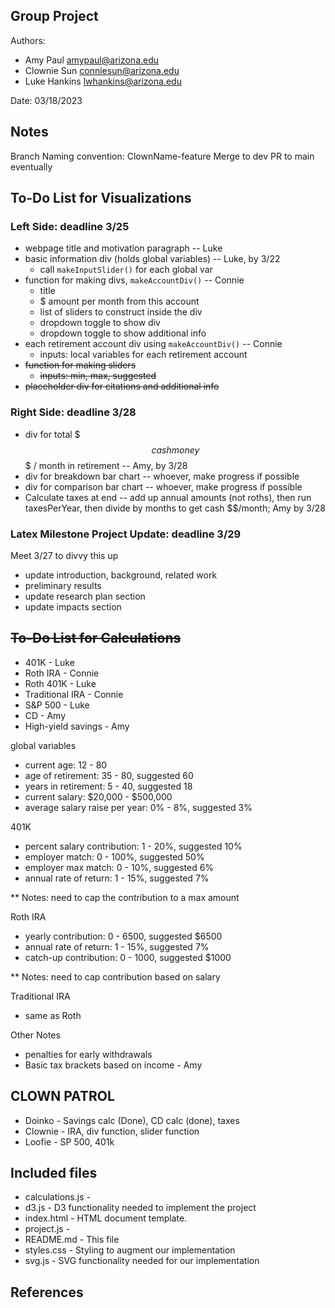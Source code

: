 Group Project
------------

Authors:
- Amy Paul [amypaul@arizona.edu](mailto:amypaul@arizona.edu)
- Clownie Sun [conniesun@arizona.edu](mailto:conniesun@arizona.edu)
- Luke Hankins [lwhankins@arizona.edu](mailto:lwhankins@arizona.edu)  

Date: 03/18/2023


## Notes

Branch Naming convention: ClownName-feature
Merge to dev
PR to main eventually

## To-Do List for Visualizations
### Left Side: deadline 3/25
* webpage title and motivation paragraph -- Luke
* basic information div (holds global variables) -- Luke, by 3/22
  * call `makeInputSlider()` for each global var
* function for making divs, `makeAccountDiv()` -- Connie
  * title
  * $ amount per month from this account
  * list of sliders to construct inside the div
  * dropdown toggle to show div
  * dropdown toggle to show additional info
* each retirement account div using `makeAccountDiv()` -- Connie
  * inputs: local variables for each retirement account
* ~~function for making sliders~~
  * ~~inputs: min, max, suggested~~
* ~~placeholder div for citations and additional info~~

### Right Side: deadline 3/28
* div for total $$$ cash money $$$ / month in retirement -- Amy, by 3/28
* div for breakdown bar chart -- whoever, make progress if possible
* div for comparison bar chart -- whoever, make progress if possible
* Calculate taxes at end -- add up annual amounts (not roths), then run taxesPerYear, then divide by months to get cash $$/month; Amy by 3/28

### Latex Milestone Project Update: deadline 3/29
Meet 3/27 to divvy this up
* update introduction, background, related work
* preliminary results
* update research plan section
* update impacts section

## ~~To-Do List for Calculations~~
* 401K - Luke
* Roth IRA - Connie
* Roth 401K - Luke
* Traditional IRA - Connie
* S&P 500 - Luke
* CD - Amy
* High-yield savings - Amy

global variables
* current age: 12 - 80
* age of retirement: 35 - 80, suggested 60
* years in retirement: 5 - 40, suggested 18
* current salary: $20,000 - $500,000
* average salary raise per year: 0% - 8%, suggested 3%

401K
* percent salary contribution: 1 - 20%, suggested 10%
* employer match: 0 - 100%, suggested 50%
* employer max match: 0 - 10%, suggested 6%
* annual rate of return: 1 - 15%, suggested 7%

** Notes: need to cap the contribution to a max amount

Roth IRA
* yearly contribution: 0 - 6500, suggested $6500
* annual rate of return: 1 - 15%, suggested 7%
* catch-up contribution: 0 - 1000, suggested $1000

** Notes: need to cap contribution based on salary

Traditional IRA
* same as Roth

Other Notes
* penalties for early withdrawals
* Basic tax brackets based on income - Amy


## CLOWN PATROL
* Doinko - Savings calc (Done), CD calc (done), taxes
* Clownie - IRA, div function, slider function
* Loofie - SP 500, 401k


## Included files

* calculations.js   - 
* d3.js             - D3 functionality needed to implement the project
* index.html        - HTML document template. 
* project.js        - 
* README.md         - This file
* styles.css        - Styling to augment our implementation
* svg.js            - SVG functionality needed for our implementation


## References
